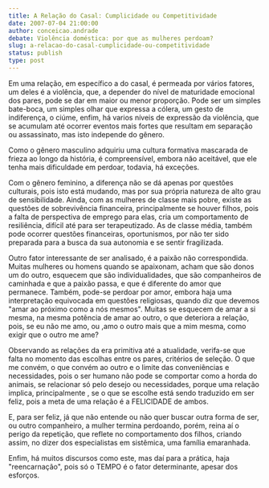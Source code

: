 ```yaml
---
title: A Relação do Casal: Cumplicidade ou Competitividade
date: 2007-07-04 21:00:00
author: conceicao.andrade
debate: Violência doméstica: por que as mulheres perdoam?
slug: a-relacao-do-casal-cumplicidade-ou-competitividade
status: publish 
type: post
---
```


Em uma relação, em específico a do casal, é permeada por vários fatores, um deles é a violência, que, a depender do nível de maturidade emocional dos pares, pode se dar em maior ou menor proporção. Pode ser um simples bate-boca, um simples olhar que expressa a cólera, um gesto de indiferença, o ciúme, enfim, há varios níveis de expressão da violência, que se acumulam até ocorrer eventos mais fortes que resultam em separação ou assassinato, mas isto independe do gênero.  

 Como o gênero masculino adquiriu uma cultura formativa mascarada de frieza ao longo da história, é compreensível, embora não aceitável, que ele tenha mais dificuldade em perdoar, todavia, há exceções.   

 Com o gênero feminino, a diferença não se dá apenas por questões culturais, pois isto está mudando, mas por sua própria natureza de alto grau de sensibilidade. Ainda, com as mulheres de classe mais pobre, existe as questões de sobrevivência financeira, principalmente se houver filhos, pois a falta de perspectiva de emprego para elas, cria um comportamento de resiliência, difícil até para ser terapeutizado. As de classe média, também pode ocorrer questões financeiras, oportunismos, por não ter sido preparada para a busca da sua autonomia e se sentir fragilizada.  

 Outro fator interessante de ser analisado, é a paixão não correspondida. Muitas mulheres ou homens quando se apaixonam, acham que são donos um do outro, esquecem que são individualidades, que são companheiros de caminhada e que a paixão passa, e que é diferente do amor que permanece. Também, pode-se perdoar por amor, embora haja uma interpretação equivocada em questões religiosas, quando diz que devemos "amar ao próximo como a nós mesmos". Muitas se esquecem de amar a si mesma, na mesma potência de amar ao outro, o que deteriora a relação, pois, se eu não me amo, ou ,amo o outro mais que a mim mesma, como exigir que o outro me ame?  

 Observando as relações da era primitiva até a atualidade, verifa-se que falta no momento das escolhas entre os pares, critérios de seleção. O que me convém, o que convém ao outro e o limite das conveniências e necessidades, pois o ser humano não pode se comportar como a horda do animais, se relacionar só pelo desejo ou necessidades, porque uma relação implica, principalmente , se o que se escolhe está sendo traduzido em ser feliz, pois a meta de uma relação é a FELICIDADE de ambos.   

 E, para ser feliz, já que não entende ou não quer buscar outra forma de ser, ou outro companheiro, a mulher termina perdoando, porém, reina aí o perigo da repetição, que reflete no comportamento dos filhos, criando assim, no dizer dos especialistas em sistêmica, uma família emaranhada.   

 Enfim, há muitos discursos como este, mas daí para a prática, haja "reencarnação", pois só o TEMPO é o fator determinante, apesar dos esforços.   

